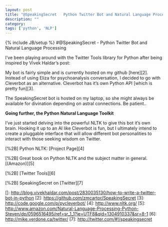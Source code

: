 ```yaml
---
layout: post
title: "@SpeakingSecret   Python Twitter Bot and Natural Language Processing"
description: ""
category: 
tags: ['python', 'NLP']
---
```

{% include JB/setup %}
#@SpeakingSecret - Python Twitter Bot and Natural Language Processing

I’ve been playing around with the Twitter Tools library for Python after being inspired by Vivek Haldar’s post: 



My bot is fairly simple and is currently hosted on my github [here][2]. Instead of using Eliza for psychoanalysis conversation, I decided to go with Cleverbot as an alternative. Cleverbot has it’s own Python API [which is pretty fun][3].

The SpeakingSecret bot is hosted on my laptop, so she might always be available for divination depending on astral connections. Be patient..

**Going further, the Python Natural Language Toolkit**

I’ve just started delving into the powerful NLTK to give this bot it’s own brain. Hooking it up to an AI like Cleverbot is fun, but I ultimately intend to create a pluggable interface that will allow different bot personalities to interact with those seeking wisdom on Twitter. 

[%2B] Python NLTK: [Project Page][4]

[%2B] Great book on Python NLTK and the subject matter in general. [(Amazon)][5]

[%2B] [Twitter Tools][6]

[%2B] SpeakingSecret on [Twitter][7]

 []: http://blog.vivekhaldar.com/post/2830035130/how-to-write-a-twitter-bot-in-python
 [2]: https://github.com/zmcartor/SpeakingSecret
 [3]: http://code.google.com/p/pycleverbot/
 [4]: http://www.nltk.org/
 [5]: http://www.amazon.com/Natural-Language-Processing-Python-Steven/dp/0596516495/ref=sr_1_1?ie=UTF8&qid=1304910337&sr=8-1
 [6]: http://mike.verdone.ca/twitter/
 [7]: http://twitter.com/#!/speakingsecret  
